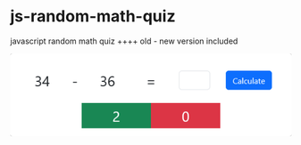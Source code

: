 # js-random-math-quiz
javascript random math quiz ++++ old - new version included


![image](https://github.com/thealiyasar/js-random-math-quiz/blob/c7f4802315715390cf4b34f798bc0e747426eb21/Screenshot%202023-03-28%20at%2006-55-26%20Document.png)
